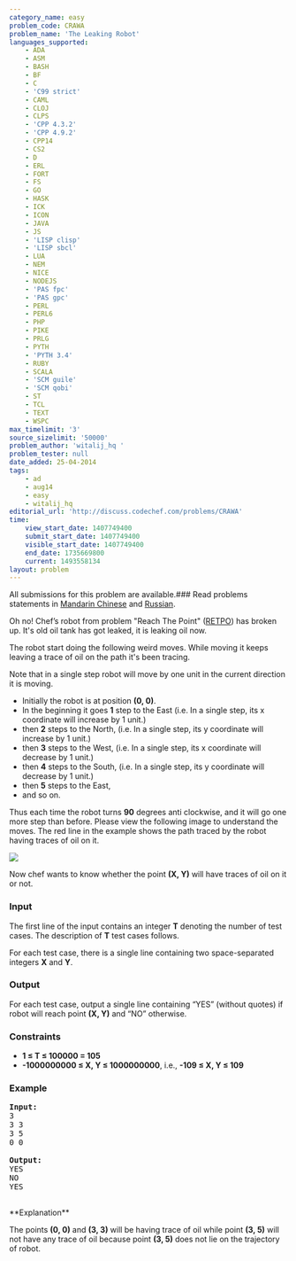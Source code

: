 ```yaml
---
category_name: easy
problem_code: CRAWA
problem_name: 'The Leaking Robot'
languages_supported:
    - ADA
    - ASM
    - BASH
    - BF
    - C
    - 'C99 strict'
    - CAML
    - CLOJ
    - CLPS
    - 'CPP 4.3.2'
    - 'CPP 4.9.2'
    - CPP14
    - CS2
    - D
    - ERL
    - FORT
    - FS
    - GO
    - HASK
    - ICK
    - ICON
    - JAVA
    - JS
    - 'LISP clisp'
    - 'LISP sbcl'
    - LUA
    - NEM
    - NICE
    - NODEJS
    - 'PAS fpc'
    - 'PAS gpc'
    - PERL
    - PERL6
    - PHP
    - PIKE
    - PRLG
    - PYTH
    - 'PYTH 3.4'
    - RUBY
    - SCALA
    - 'SCM guile'
    - 'SCM qobi'
    - ST
    - TCL
    - TEXT
    - WSPC
max_timelimit: '3'
source_sizelimit: '50000'
problem_author: 'witalij_hq '
problem_tester: null
date_added: 25-04-2014
tags:
    - ad
    - aug14
    - easy
    - witalij_hq
editorial_url: 'http://discuss.codechef.com/problems/CRAWA'
time:
    view_start_date: 1407749400
    submit_start_date: 1407749400
    visible_start_date: 1407749400
    end_date: 1735669800
    current: 1493558134
layout: problem
---
```

All submissions for this problem are available.###  Read problems statements in [Mandarin Chinese](http://www.codechef.com/download/translated/AUG14/mandarin/CRAWA.pdf) and [Russian](http://www.codechef.com/download/translated/AUG14/russian/CRAWA.pdf).

Oh no! Chef’s robot from problem "Reach The Point" ([RETPO](http://www.codechef.com/JULY14/problems/RETPO)) has broken up.
It's old oil tank has got leaked, it is leaking oil now.

The robot start doing the following weird moves. While moving it keeps leaving a trace of oil on the path it's been tracing.

Note that in a single step robot will move by one unit in the current direction it is moving.

- Initially the robot is at position **(0, 0)**.
- In the beginning it goes **1** step to the East (i.e. In a single step, its x coordinate will increase by 1 unit.)
- then **2** steps to the North, (i.e. In a single step, its y coordinate will increase by 1 unit.)
- then **3** steps to the West, (i.e. In a single step, its x coordinate will decrease by 1 unit.)
- then **4** steps to the South, (i.e. In a single step, its y coordinate will decrease by 1 unit.)
- then **5** steps to the East,
- and so on.

Thus each time the robot turns **90** degrees anti clockwise, and it will go one more step than before. Please view the following image to
understand the moves. The red line in the example shows the path traced by the robot having traces of oil on it.

![](/download/extimages/710d177e399e290360c2909ce910794f.jpg)

Now chef wants to know whether the point **(X, Y)** will have traces of oil on it or not.

### Input

The first line of the input contains an integer **T** denoting the number of test cases. The description of **T** test cases follows.

For each test case, there is a single line containing two space-separated integers **X** and **Y**.

### Output

For each test case, output a single line containing “YES” (without quotes) if robot will reach point **(X, Y)** and “NO” otherwise.

### Constraints

- **1 ≤ T ≤ 100000 = 105**
- **-1000000000 ≤ X, Y ≤ 1000000000**, i.e., **-109 ≤ X, Y ≤ 109**

### Example

<pre><b>Input:</b>
3
3 3
3 5
0 0

<b>Output:</b>
YES
NO
YES

</pre> **Explanation**

The points **(0, 0)** and **(3, 3)** will be having trace of oil while point **(3, 5)** will not have any trace of oil because point **(3, 5)** does not lie on the trajectory of robot.
